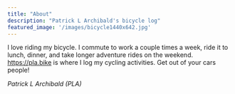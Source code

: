 ```yaml
---
title: "About"
description: "Patrick L Archibald's bicycle log"
featured_image: '/images/bicycle1440x642.jpg'
---
```


I love riding my bicycle. I commute to work a couple times a week, ride it to lunch, dinner, and take longer adventure rides on the weekend. https://pla.bike is where I log my cycling activities. Get out of your cars people!

_Patrick L Archibald (PLA)_
